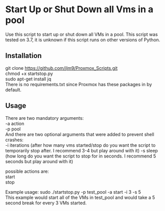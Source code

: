 # Start Up or Shut Down all Vms in a pool

Use this script to start up or shut down all VMs in a pool. This script was tested on 3.7, it is unknown if this script runs on other versions of Python.

## Installation
git clone https://github.com/jlm9/Proxmox_Scripts.git  
chmod +x startstop.py  
sudo apt-get install jq  
There is no requirements.txt since Proxmox has these packages in by default.
## Usage
There are two mandatory arguments:  
-a action    
-p pool  
And there are two optional arguments that were added to prevent shell crashes:  
-i iterations (after how many vms started/stop do you want the script to temporarily stop after. I recommend 3-4 but play around with it)
-s sleep (how long do you want the script to stop for in seconds. I recommend 5 seconds but play around with it)

possible actions are:   
start    
stop

Example usage: sudo ./startstop.py -p test_pool -a start -i 3 -s 5  
  This example would start all of the VMs in test_pool and would take a 5 second break for every 3 VMs started. 
